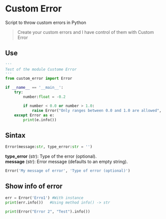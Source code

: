 # Custom Error

Script to throw custom errors in Python

> Create your custom errors and I have control of them with Custom Error

## Use

```python
'''
Test of the module Custome Error
'''
from custom_error import Error

if __name__ == '__main__':
    try:
        number:float = -0.2

        if number < 0.0 or number > 1.0:
            raise Error("Only ranges between 0.0 and 1.0 are allowed", "Invalid Range")
    except Error as e:
        print(e.info())

```

## Sintax

```python
Error(message:str, type_error:str = '')
```

**type_error** (str): Type of the error (optional).<br>
**message** (str): Error message (defaults to an empty string).

```python
Error('My message of error', 'Type of error (optional)')
```

## Show info of error
```python
err = Error('Erro1') #With instance
print(err.info())   #Using method info() -> str

print(Error("Error 2", "Test").info())
```

